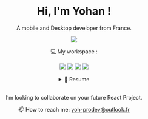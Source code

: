 <h1 align='center'>
  Hi, I'm Yohan !
</h1>
<p align='center'>
  A mobile and Desktop developer from France.
</p>
<p align='center'> 
  <a href="https://www.linkedin.com/in/ferreirayohan-devweb/">
    <img src="https://img.shields.io/badge/linkedin-%230077B5.svg?&style=for-the-badge&logo=linkedin&logoColor=white" />
  </a>
</p>
<p align='center'>
  💻 My workspace : <br/><br/>
  <img src="https://img.shields.io/badge/windows 10-%230078D6.svg?&style=for-the-badge&logo=windows&logoColor=white" />
  <img src="https://img.shields.io/badge/intel-core%20i7%2011th-%230071C5.svg?&style=for-the-badge&logo=intel&logoColor=white" />
  <img src="https://img.shields.io/badge/RAM-32GB-%230071C5.svg?&style=for-the-badge&logoColor=white" />
  <img src="https://img.shields.io/badge/nvidia-gtx%203080 ti-%2376B900.svg?&style=for-the-badge&logo=nvidia&logoColor=white" />
</p>

<details align="center">
  <summary align="center">📃 Resume</summary>

  ## Education
<div align="center">
  <h2>📖 Web Development Mobile & Desktop || WebDesign </h2>
  <p>  📆 2020- 2021 </p>
  <p>  📍 **ADREC** - Clermont-Ferrand, France.</p>
  <img align="center" src="https://img.shields.io/badge/html5-E34F26?logo=html5&logoColor=white" />
  <img align="center" src="https://img.shields.io/badge/css3-1572B6?logo=css3&logoColor=white" />
  <img align="center" src="https://img.shields.io/badge/bootstrap-563D7C?logo=bootstrap&logoColor=white" />
  <img align="center" src="https://img.shields.io/badge/MySQL-4479A1?logo=mysql&logoColor=white" />
  <img align="center" src="https://img.shields.io/badge/PHP-777BB4?logo=php&logoColor=white" />
  <img align="center" src="https://img.shields.io/badge/Symfony-777BB4?logo=Symfony&logoColor=white" />
</div>&nbsp;&nbsp;
<div>
  <img align="center" src="https://img.shields.io/badge/Suite Adobe-777BB4?logo=adobecreativecloud&logoColor=white" />
  <img align="center" src="https://img.shields.io/badge/PhotoShop-31A8FF?logo=adobephotoshop&logoColor=white" />
  <img align="center" src="https://img.shields.io/badge/XD-FF61F6?logo=adobexd&logoColor=white" />
  <img align="center" src="https://img.shields.io/badge/Illustrator-FF9A00?logo=adobeillustrator&logoColor=white" />
</div>

***
  📖 ***Web Development : JavaScript / ReactJS***\
  📆 2022 - 2023 \
  📍 **OPENCLASSROOM** - Saint-Flour, France.
<div>
  <img align="center" src="https://img.shields.io/badge/html5-E34F26?logo=html5&logoColor=white" />
  <img align="center" src="https://img.shields.io/badge/css3-1572B6?logo=css3&logoColor=white" />
  <img align="center" src="https://img.shields.io/badge/NodeJS-563D7C?logo=bootstrap&logoColor=white" />
  <img align="center" src="https://img.shields.io/badge/Jest-4479A1?logo=jest&logoColor=white" />
  <img align="center" src="https://img.shields.io/badge/JavaScript-777BB4?logo=javascript&logoColor=white" />
  <img align="center" src="https://img.shields.io/badge/jQuery-777BB4?logo=jquery&logoColor=white" />
  <img align="center" src="https://img.shields.io/badge/ReactJS-777BB4?logo=react&logoColor=white" />
</div>
</details>&nbsp;&nbsp;&nbsp;&nbsp;

 <p align="center">
  I’m looking to collaborate on your future React Project.
 </p>
 <p align='center'>
  📫 How to reach me: <a href='mailto:yoh-prodev@outlook.fr'>yoh-prodev@outlook.fr</a>
</p>

<!--


- 🔭 I’m currently working on ...
- 🌱 I’m currently learning ...

- 🤔 I’m looking for help with ...
- 💬 Ask me about ...
- 📫 How to reach me: ...
- 😄 Pronouns: ...
- ⚡ Fun fact: ...
-->
